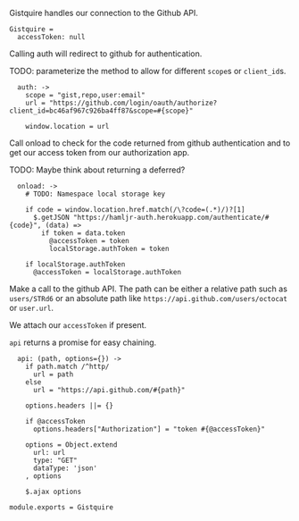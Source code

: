 Gistquire handles our connection to the Github API.

    Gistquire =
      accessToken: null

Calling auth will redirect to github for authentication.

TODO: parameterize the method to allow for different `scope`s or `client_id`s.

      auth: ->
        scope = "gist,repo,user:email"
        url = "https://github.com/login/oauth/authorize?client_id=bc46af967c926ba4ff87&scope=#{scope}"
    
        window.location = url
    
Call onload to check for the code returned from github authentication
and to get our access token from our authorization app.

TODO: Maybe think about returning a deferred?

      onload: ->
        # TODO: Namespace local storage key
    
        if code = window.location.href.match(/\?code=(.*)/)?[1]
          $.getJSON "https://hamljr-auth.herokuapp.com/authenticate/#{code}", (data) =>
            if token = data.token
              @accessToken = token
              localStorage.authToken = token
    
        if localStorage.authToken
          @accessToken = localStorage.authToken

Make a call to the github API. The path can be either a relative path such as
`users/STRd6` or an absolute path like `https://api.github.com/users/octocat` or
`user.url`.

We attach our `accessToken` if present.

`api` returns a promise for easy chaining.

      api: (path, options={}) ->
        if path.match /^http/
          url = path
        else
          url = "https://api.github.com/#{path}"
        
        options.headers ||= {}
        
        if @accessToken
          options.headers["Authorization"] = "token #{@accessToken}"
    
        options = Object.extend
          url: url
          type: "GET"
          dataType: 'json'
        , options
    
        $.ajax options

    module.exports = Gistquire
